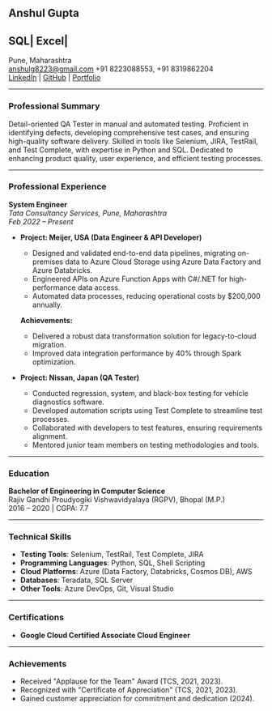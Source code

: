 ## **Anshul Gupta**
## SQL| Excel| 
Pune, Maharashtra  
anshulg8223@gmail.com 
+91 8223088553, +91 8319862204  
[LinkedIn](https://www.linkedin.com/in/AnshulGupta) |
[GitHub](https://github.com/AnshulGupta) | [Portfolio](https://anshulg8223.github.io)

---

### **Professional Summary**  
Detail-oriented QA Tester in manual and automated testing. Proficient in identifying defects, developing comprehensive test cases, and ensuring high-quality software delivery. Skilled in tools like Selenium, JIRA, TestRail, and Test Complete, with expertise in Python and SQL. Dedicated to enhancing product quality, user experience, and efficient testing processes.

---

### **Professional Experience**

**System Engineer**  
*Tata Consultancy Services, Pune, Maharashtra*  
*Feb 2022 – Present*  

- **Project: Meijer, USA (Data Engineer & API Developer)**  
  - Designed and validated end-to-end data pipelines, migrating on-premises data to Azure Cloud Storage using Azure Data Factory and Azure Databricks.  
  - Engineered APIs on Azure Function Apps with C#/.NET for high-performance data access.  
  - Automated data processes, reducing operational costs by $200,000 annually.  

  **Achievements:**  
  - Delivered a robust data transformation solution for legacy-to-cloud migration.  
  - Improved data integration performance by 40% through Spark optimization.  

- **Project: Nissan, Japan (QA Tester)**  
  - Conducted regression, system, and black-box testing for vehicle diagnostics software.  
  - Developed automation scripts using Test Complete to streamline test processes.  
  - Collaborated with developers to test features, ensuring requirements alignment.  
  - Mentored junior team members on testing methodologies and tools.  

---

### **Education**  
**Bachelor of Engineering in Computer Science**  
Rajiv Gandhi Proudyogiki Vishwavidyalaya (RGPV), Bhopal (M.P.)  
2016 – 2020 | CGPA: 7.7  

---

### **Technical Skills**  
- **Testing Tools**: Selenium, TestRail, Test Complete, JIRA  
- **Programming Languages**: Python, SQL, Shell Scripting  
- **Cloud Platforms**: Azure (Data Factory, Databricks, Cosmos DB), AWS  
- **Databases**: Teradata, SQL Server  
- **Other Tools**: Azure DevOps, Git, Visual Studio  

---

### **Certifications**  
- **Google Cloud Certified Associate Cloud Engineer**  

---

### **Achievements**  
- Received "Applause for the Team" Award (TCS, 2021, 2023).  
- Recognized with "Certificate of Appreciation" (TCS, 2021, 2023).  
- Gained customer appreciation for commitment and dedication (2024).


